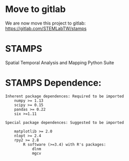 # Move to gitlab
We are now move this project to gitlab: 
https://gitlab.com/STEMLabTW/stamps

# STAMPS
Spatial Temporal Analysis and Mapping Python Suite

# STAMPS Dependence:
    Inherent package dependences: Required to be imported
        numpy >= 1.13
        scipy >= 0.15
        pandas >= 0.22
        six >=1.11

    Special package dependences: Suggested to be imported

        matplotlib >= 2.0
        nlopt >= 2.4
        rpy2 >= 2.8
            R software (>=3.4) with R's packages:
                dlnm
                mgcv
